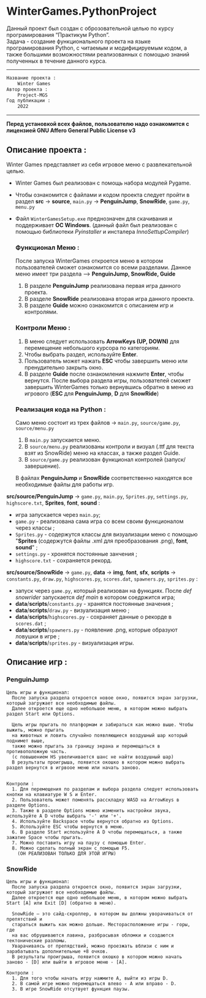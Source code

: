 # WinterGames.PythonProject
Данный проект был создан с оброзовательной целью по курсу програмирования “Практикум Python”. \
Задача - создание функционального проекта на языке програмирования Python, с читаемым и модифицируемым кодом, а также большими возможностями реализованных с помощью знаний полученных в течение данного курса.

-----------------------------------------------------------------------------------------------------------------------------

```diff
Название проекта :
    Winter Games
Автор проекта :
    Project-MGS 
Год публикации :
    2022 
```


                                                  
-----------------------------------------------------------------------------------------------------------------------------
**Перед установкой всех файлов, пользователю надо ознакомится с лицензией GNU Affero General Public License v3**

## Описание проекта :
Winter Games представляет из себя игровое меню с развлекательной целью.
+ Winter Games был реализован с помощь набора модулей Pygame.
+ Чтобы ознакомится с файлами и кодом проекта следует пройти в раздел **src** -> **source**, `main.py` -> **PenguinJump**, **SnowRide**, `game.py`, `menu.py`
+ Файл `WinterGamesSetup.exe` преднозначен для скачивания и поддерживает **ОС Windows**.
  (данный файл был реализован с помощью библиотеки *Pyinstaller* и инсталера *InnoSettupCompiler*)
  
  ### Функционал Меню :
  После запуска WinterGames откроется меню в котором пользователей сможет ознакомится со всеми разделами.
  Данное меню имеет три раздела --> **PenguinJump, SnowRide, Guide** 
    1. В разделе **PenguinJump** реализована первая игра данного проекта. 
    2. В разделе **SnowRide** реализована вторая игра данного проекта.
    3. В разделе **Guide** можно ознакомится с описанием игр и контролями.
  
  ### Контроли Меню :
    1. В меню следует использовать **ArrowKeys (UP, DOWN)** для перемещение небольшого курсора по категориям. 
    2. Чтобы выбрать раздел, используйте **Enter**.
    3. Пользователь может нажать **ESC** чтобы завершить меню или пренудительно закрыть окно.
    4. В разделе **Guide** после ознакомления нажмите **Enter**, чтобы вернутся.
  После выбора раздела игры, пользователей сможет завершить WinterGames только вернувшись обратно в меню из игрового (**ESC** для **PenguinJump**, **D** для **SnowRide**)
  
  ### Реализация кода на Python :
  Само меню состоит из трех файлов -> `main.py`, `source/game.py`, `source/menu.py`
    1. В `main.py` запускается меню.
    2. В `source/menu.py` реализованы контроли и визуал (.ttf для текста взят из SnowRide) меню на классах, а также раздел Guide.
    3. В `source/game.py` реализован функционал контролей (запуск/завершение).
  
  В файлах **PenguinJump** и **SnowRide** соответственно находятся все необходимые файлы для работы игр.
 
 **src/source/PenguinJump** -> `game.py`, `main.py`, `Sprites.py`, `settings.py`, `highscore.txt`, **Sprites**, **font**, **sound** :
  + игра запускается через `main.py`;
  + `game.py` - реализована сама игра со всем своим функционалом через классы ;
  + `Sprites.py` - содержутся классы для визуализации меню с помощью
  "**Sprites** (содержутся файлы .xml для преобразования .png), **font**, **sound**" ;
  + `settings.py` - хронятся постоянные занчения ; 
  + `highscore.txt` - сохраняется рекорд.

 **src/source/SnowRide** -> `game.py`, **data** -> **img**, **font**, **sfx**, **scripts** -> `constants.py`, `draw.py`, `highscores.py`, `scores.dat`, `spawners.py`, `sprites.py` :
  + запуск через `game.py`, который реализован на функциях. После *def snowrider* запускается *def main* в котором соедржится игра;
  + **data**/**scripts**/`constants.py` - хранятся постоянные значения ;
  + **data**/**scripts**/`draw.py` - визуализация меню ;
  + **data**/**scripts**/`highscores.py` - сохраняет данные о рекорде в `scores.dat` ; 
  + **data**/**scripts**/`spawners.py` - появление .png, которые образуют ловушки в игре ;
  + **data**/**scripts**/`sprites.py` - визуализация игры.
    
    
    
  

## Описание игр :
  ### PenguinJump
  
    Цель игры и функционал:  
      После запуска раздела откроется новое окно, появится экран загрузки, который загружает все необходимые файлы.
      Далее откроется еще одно небольшое меню, в котором можно выбрать раздел Start или Options.
    
      Цель игры прыгать по платформам и забираться как можно выше. Чтобы выжить, можно прыгать
      на животных и ловить случайно появляющиеся воздушный шар который поднимет выше, 
      также можно прыгать за границу экрана и перемещаться в противоположную часть.
      (с повышением HS увеличивается шанс не найти воздушный шар)
      В результаты проигрыша, появится окошко в котором можно выбрать раздел вернутся в игрвоое меню или начать заново.
    
   
    Контроли :
      1. Для перемещения по разделам и выбора раздела следует использовать кнопки на клавиатуре W S и Enter.
      2. Пользователь может поменять расскладку WASD на ArrowKeys в разделе Options.
      3. Также в разделе Options можно изменить настройки звука, используйте A D чтобы выбрать '-' или '+'.
      4. Используйте Backspace чтобы вернутся обратно из Options.
      5. Используйте ESC чтобы вернутся в меню.
      6. В разделе Start используйте A D чтобы перемещаться, а также зажатие Space чтобы прыгать.
      7. Можно поставить игру на паузу с помощью Enter.
      8. Можно сделать полный экран с помощью F5.
        (ОН РЕАЛИЗОВАН ТОЛЬКО ДЛЯ ЭТОЙ ИГРЫ)
      
     
  ### SnowRide
    
    Цель игры и функционал:  
      После запуска раздела откроется окно, появится экран загрузки, который загружает все необходимые файлы.
      Далее откроется еще одно небольшое меню, в котором можно выбрать Start [A] или Exit [D] (обратно в меню).
    
      SnowRide — это сайд-скроллер, в котором вы должны уворачиваться от препятствий и
      стараться выжить как можно дольше. Месторасположение игры - горы, где
      на вас обрушиваются лавина, разбрасывая обломки и создаются тектонические разломы. 
      Уварачиваясь от препядствий, можно проезжать вблизи с ним и зарабатывать дополнительные +8 очков.
      В результаты проигрыша, появится окошко в котором можно начать заново - [D] или выйти в игровое меню - [A].
   
    Контроли :
      1. Для того чтобы начать игру нажмите A, выйти из игры D.
      2. В самой игре можно перемещаться влево - A или вправо - D.
      3. В игре SnowRide отсутвует функция паузы.
      
